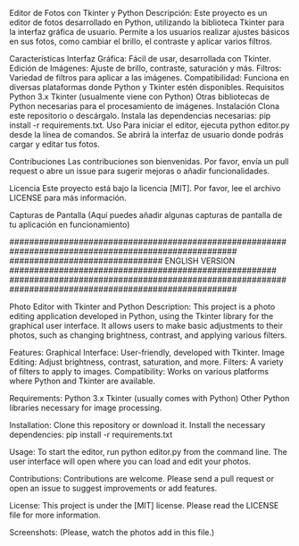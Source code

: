 Editor de Fotos con Tkinter y Python
Descripción:
Este proyecto es un editor de fotos desarrollado en Python, utilizando la biblioteca Tkinter para la interfaz gráfica de usuario. Permite a los usuarios realizar ajustes básicos en sus fotos, como cambiar el brillo, el contraste y aplicar varios filtros.

Características
Interfaz Gráfica: Fácil de usar, desarrollada con Tkinter.
Edición de Imágenes: Ajuste de brillo, contraste, saturación y más.
Filtros: Variedad de filtros para aplicar a las imágenes.
Compatibilidad: Funciona en diversas plataformas donde Python y Tkinter estén disponibles.
Requisitos
Python 3.x
Tkinter (usualmente viene con Python)
Otras bibliotecas de Python necesarias para el procesamiento de imágenes.
Instalación
Clona este repositorio o descárgalo.
Instala las dependencias necesarias: pip install -r requirements.txt.
Uso
Para iniciar el editor, ejecuta python editor.py desde la línea de comandos. Se abrirá la interfaz de usuario donde podrás cargar y editar tus fotos.

Contribuciones
Las contribuciones son bienvenidas. Por favor, envía un pull request o abre un issue para sugerir mejoras o añadir funcionalidades.

Licencia
Este proyecto está bajo la licencia [MIT]. Por favor, lee el archivo LICENSE para más información.

Capturas de Pantalla
(Aquí puedes añadir algunas capturas de pantalla de tu aplicación en funcionamiento)

######################################################################################################
############################### ENGLISH VERSION ######################################################
######################################################################################################

Photo Editor with Tkinter and Python
Description:
This project is a photo editing application developed in Python, using the Tkinter library for the graphical user interface. It allows users to make basic adjustments to their photos, such as changing brightness, contrast, and applying various filters.

Features:
Graphical Interface: User-friendly, developed with Tkinter.
Image Editing: Adjust brightness, contrast, saturation, and more.
Filters: A variety of filters to apply to images.
Compatibility: Works on various platforms where Python and Tkinter are available.

Requirements:
Python 3.x
Tkinter (usually comes with Python)
Other Python libraries necessary for image processing.

Installation:
Clone this repository or download it.
Install the necessary dependencies: pip install -r requirements.txt

Usage:
To start the editor, run python editor.py from the command line. The user interface will open where you can load and edit your photos.

Contributions:
Contributions are welcome. Please send a pull request or open an issue to suggest improvements or add features.

License:
This project is under the [MIT] license. Please read the LICENSE file for more information.

Screenshots:
(Please, watch the photos add in this file.)